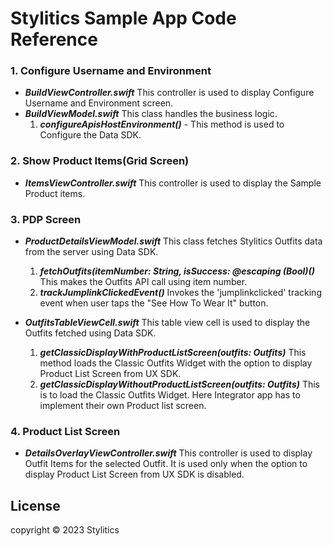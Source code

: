 # Stylitics Sample App Code Reference 

### 1. Configure Username and Environment

* *_**BuildViewController.swift**_* This controller is used to display Configure Username and Environment screen.
* *_**BuildViewModel.swift**_* This class handles the business logic.
  1. *_**configureApisHostEnvironment()**_* - This method is used to Configure the Data SDK.




### 2. Show Product Items(Grid Screen)

* *_**ItemsViewController.swift**_* This controller is used to display the Sample Product items.



### 3. PDP Screen

* *_**ProductDetailsViewModel.swift**_* This class fetches Stylitics Outfits data from the server using Data SDK. 
     1. *_**fetchOutfits(itemNumber: String, isSuccess: @escaping (Bool)()**_* This makes the Outfits API call using item number.
     2. *_**trackJumplinkClickedEvent()**_* Invokes the 'jumplinkclicked' tracking event when user taps the "See How To Wear It" button.
     
* *_**OutfitsTableViewCell.swift**_* This table view cell is used to display the Outfits fetched using Data SDK.
     1. *_**getClassicDisplayWithProductListScreen(outfits: Outfits)**_* This method loads the Classic Outfits Widget with the option to display Product List Screen from UX SDK. 
     2. *_**getClassicDisplayWithoutProductListScreen(outfits: Outfits)**_* This is to load the Classic Outfits Widget. Here Integrator app has to implement their own Product list screen.



### 4. Product List Screen

* *_**DetailsOverlayViewController.swift**_* This controller is used to display Outfit Items for the selected Outfit. It is used only when the option to display Product List Screen from UX SDK is disabled.



## License

copyright © 2023 Stylitics
